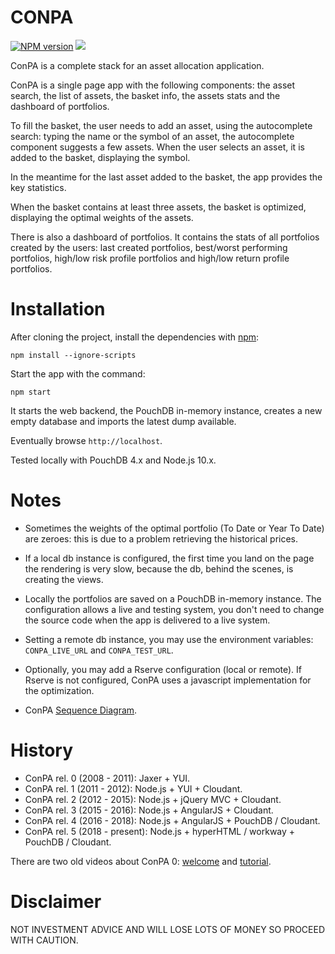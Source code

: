 CONPA
=====
[![NPM version](https://badge.fury.io/js/conpa.svg)](http://badge.fury.io/js/conpa)
![](https://github.com/albertosantini/node-conpa/workflows/CI/badge.svg)


ConPA is a complete stack for an asset allocation application.

ConPA is a single page app with the following components: the asset search,
the list of assets, the basket info, the assets stats and the dashboard of
portfolios.

To fill the basket, the user needs to add an asset, using the autocomplete
search: typing the name or the symbol of an asset, the autocomplete component
suggests a few assets. When the user selects an asset, it is added to the
basket, displaying the symbol.

In the meantime for the last asset added to the basket, the app provides the key
statistics.

When the basket contains at least three assets, the basket is optimized,
displaying the optimal weights of the assets.

There is also a dashboard of portfolios. It contains the stats of all portfolios
created by the users: last created portfolios, best/worst performing portfolios,
high/low risk profile portfolios and high/low return profile portfolios.

Installation
============

After cloning the project, install the dependencies with
[npm](http://github.com/isaacs/npm):

    npm install --ignore-scripts

Start the app with the command:

    npm start

It starts the web backend, the PouchDB in-memory instance, creates a new empty
database and imports the latest dump available.

Eventually browse `http://localhost`.

Tested locally with PouchDB 4.x and Node.js 10.x.

Notes
=====

- Sometimes the weights of the optimal portfolio (To Date or Year To Date) are zeroes:
this is due to a problem retrieving the historical prices.

- If a local db instance is configured, the first time you land on the page the 
rendering is very slow, because the db, behind the scenes, is creating the views.

- Locally the portfolios are saved on a PouchDB in-memory instance. The configuration
allows a live and testing system, you don't need to change the source code when
the app is delivered to a live system.

- Setting a remote db instance, you may use the environment variables:
`CONPA_LIVE_URL` and `CONPA_TEST_URL`.

- Optionally, you may add a Rserve configuration (local or remote). If Rserve is
not configured, ConPA uses a javascript implementation for the optimization.

- ConPA [Sequence Diagram](http://www.websequencediagrams.com/cgi-bin/cdraw?lz=Q29uUEEtPk5vZGVKUzogbmF2aWdhdGlvbgphbHQgABkFIGJhY2tlbmQgd2l0aCBqcyBjYWxjCiAgICBub3RlIG92ZXIgADoGABAFABMGZGUtY29ucGEgAAYOZmluYW5jZQAbDnF1YWRwcm9nAE8FZW5kAFMFCmVsc2UAbRRSIGNsb3VkAF4jcmlvIChSc2VydmUgYWRhcHRlcikAVg4gICAAgTQHLT4AUQVudW1iZXJzLmNvbTogZ2V0IG9wdGltYWwgcG9ydGZvbGlvABEjcGVyZm9ybWFuY2VzAEAjaW1wbGllZCB2b2xhdGlsaXR5AIJODwCBChAAgl4JAIFWBgCCbQl0c2VyaQBsBwAaBUpTT05JTwCBYRIAgVsQLQCDdgsAgXwFIGNydW5jaGluZyByZXNwb25zZQplbmQKAIIlBy0-AIQyBToAEwoKCgoKCgo&s=napkin).

History
=======

- ConPA rel. 0 (2008 - 2011): Jaxer + YUI.
- ConPA rel. 1 (2011 - 2012): Node.js + YUI + Cloudant.
- ConPA rel. 2 (2012 - 2015): Node.js + jQuery MVC + Cloudant.
- ConPA rel. 3 (2015 - 2016): Node.js + AngularJS + Cloudant.
- ConPA rel. 4 (2016 - 2018): Node.js + AngularJS + PouchDB / Cloudant.
- ConPA rel. 5 (2018 - present): Node.js + hyperHTML / workway + PouchDB / Cloudant.

There are two old videos about ConPA 0:
[welcome](http://www.youtube.com/watch?v=ia_UVHtuBTM) and
[tutorial](http://www.youtube.com/watch?v=xIwbc6lQzNk).

Disclaimer
==========

NOT INVESTMENT ADVICE AND WILL LOSE LOTS OF MONEY SO PROCEED WITH CAUTION.
